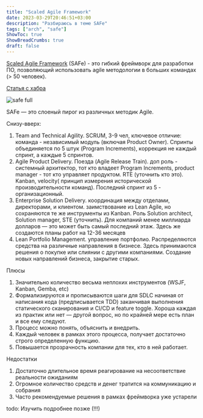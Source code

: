 ```yaml
---
title: "Scaled Agile Framework"
date: 2023-03-29T20:46:51+03:00
description: "Разбираюсь в теме SAFe"
tags: ["arch", "safe"]
ShowToc: true
ShowBreadCrumbs: true
draft: false
---
```


[Scaled Agile Framework](https://scaledagileframework.com) (SAFe) - это гибкий фреймворк для разработки ПО, позволяющий использовать agile методологии в больших командах (> 50 человек).

[Статья с хабра](https://habr.com/ru/post/433934/)

![safe full](/safe-full.png)

SAFe — это слоеный пирог из различных методик Agile.

Снизу-вверх:

1. Team and Technical Agility. SCRUM, 3-9 чел, ключевое отличие: команда - независимый модуль (включая Product Owner). Спринты объединяется по 5 штук (Program Increments), коррекция не каждый спринт, а каждые 5 спринтов.
2. Agile Product Delivery. Поезда (Agile Release Train). доп роль - системный архитектор, тот кто владеет Program Increments, product manager - тот кто управляет продуктом.  RTE (уточнить кто это). Kanban, velocity( принцип измерения исторической производительности команд). Последний спринт из 5 - организационный.
3. Enterprise Solution Delivery. координация между отделами, директорами, и клиентом. заимствование из Lean Agile, но сохраняются те же инструменты из Kanban. Роль Solution architect, Solution manager, STE (уточнить). Для компаний менее миллиарда долларов — это может быть самый последний этаж. Здесь же создаются планы работ на 12-36 месяцев
4. Lean Portfolio Management.  управление портфолио. Распределяются средства на различные направления в бизнесе. Здесь принимаются решения о покупке или слиянии с другими компаниями. Создание новых направлений бизнеса, закрытие старых.



Плюсы

1. Значительно количество весьма неплохих инструментов (WSJF, Kanban, Gemba, etc)
2. Формализируются и прописываются шаги для SDLC начиная от написания кода (предписывается TDD) заканчивая выполнения статического сканирования и CI/CD и feature toggle. Хороша каждая из практик или нет — другой вопрос, но по крайней мере есть план и все ему следуют.
3. Процесс можно понять, объяснить и внедрить.
4. Каждый человек в рамках этого процесса, получает достаточно строго определенную функцию.
5. Повышается прозрачность компании для тех, кто в ней работает.

Недостатки

1. Достаточно длительное время реагирование на несоответствие реальности ожиданиям
2. Огромное количество средств и денег тратится на коммуникацию и собрания
3. Часто рекомендуемые решения в рамках фреймворка уже устарели

todo: Изучить подробнее позже (!!!)